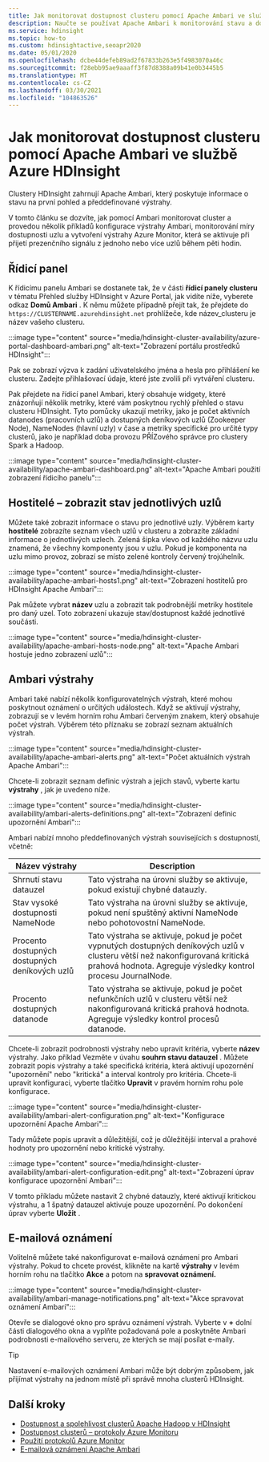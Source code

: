 ```yaml
---
title: Jak monitorovat dostupnost clusteru pomocí Apache Ambari ve službě Azure HDInsight
description: Naučte se používat Apache Ambari k monitorování stavu a dostupnosti clusteru.
ms.service: hdinsight
ms.topic: how-to
ms.custom: hdinsightactive,seoapr2020
ms.date: 05/01/2020
ms.openlocfilehash: dcbe44defeb89ad2f67833b263e5f4983070a46c
ms.sourcegitcommit: f28ebb95ae9aaaff3f87d8388a09b41e0b3445b5
ms.translationtype: MT
ms.contentlocale: cs-CZ
ms.lasthandoff: 03/30/2021
ms.locfileid: "104863526"
---
```

# <a name="how-to-monitor-cluster-availability-with-apache-ambari-in-azure-hdinsight"></a>Jak monitorovat dostupnost clusteru pomocí Apache Ambari ve službě Azure HDInsight

Clustery HDInsight zahrnují Apache Ambari, který poskytuje informace o stavu na první pohled a předdefinované výstrahy.

V tomto článku se dozvíte, jak pomocí Ambari monitorovat cluster a provedou několik příkladů konfigurace výstrahy Ambari, monitorování míry dostupnosti uzlu a vytvoření výstrahy Azure Monitor, která se aktivuje při přijetí prezenčního signálu z jednoho nebo více uzlů během pěti hodin.

## <a name="dashboard"></a>Řídicí panel

K řídicímu panelu Ambari se dostanete tak, že v části **řídicí panely clusteru** v tématu Přehled služby HDInsight v Azure Portal, jak vidíte níže, vyberete odkaz **Domů Ambari** . K němu můžete případně přejít tak, že přejdete do `https://CLUSTERNAME.azurehdinsight.net` prohlížeče, kde název_clusteru je název vašeho clusteru.

:::image type="content" source="media/hdinsight-cluster-availability/azure-portal-dashboard-ambari.png" alt-text="Zobrazení portálu prostředků HDInsight":::

Pak se zobrazí výzva k zadání uživatelského jména a hesla pro přihlášení ke clusteru. Zadejte přihlašovací údaje, které jste zvolili při vytváření clusteru.

Pak přejdete na řídicí panel Ambari, který obsahuje widgety, které znázorňují několik metriky, které vám poskytnou rychlý přehled o stavu clusteru HDInsight. Tyto pomůcky ukazují metriky, jako je počet aktivních datanodes (pracovních uzlů) a dostupných deníkových uzlů (Zookeeper Node), NameNodes (hlavní uzly) v čase a metriky specifické pro určité typy clusterů, jako je například doba provozu PŘÍZového správce pro clustery Spark a Hadoop.

:::image type="content" source="media/hdinsight-cluster-availability/apache-ambari-dashboard.png" alt-text="Apache Ambari použití zobrazení řídicího panelu":::

## <a name="hosts--view-individual-node-status"></a>Hostitelé – zobrazit stav jednotlivých uzlů

Můžete také zobrazit informace o stavu pro jednotlivé uzly. Výběrem karty **hostitelé** zobrazíte seznam všech uzlů v clusteru a zobrazíte základní informace o jednotlivých uzlech. Zelená šipka vlevo od každého názvu uzlu znamená, že všechny komponenty jsou v uzlu. Pokud je komponenta na uzlu mimo provoz, zobrazí se místo zelené kontroly červený trojúhelník.

:::image type="content" source="media/hdinsight-cluster-availability/apache-ambari-hosts1.png" alt-text="Zobrazení hostitelů pro HDInsight Apache Ambari":::

Pak můžete vybrat **název** uzlu a zobrazit tak podrobnější metriky hostitele pro daný uzel. Toto zobrazení ukazuje stav/dostupnost každé jednotlivé součásti.

:::image type="content" source="media/hdinsight-cluster-availability/apache-ambari-hosts-node.png" alt-text="Apache Ambari hostuje jedno zobrazení uzlů":::

## <a name="ambari-alerts"></a>Ambari výstrahy

Ambari také nabízí několik konfigurovatelných výstrah, které mohou poskytnout oznámení o určitých událostech. Když se aktivují výstrahy, zobrazují se v levém horním rohu Ambari červeným znakem, který obsahuje počet výstrah. Výběrem této příznaku se zobrazí seznam aktuálních výstrah.

:::image type="content" source="media/hdinsight-cluster-availability/apache-ambari-alerts.png" alt-text="Počet aktuálních výstrah Apache Ambari":::

Chcete-li zobrazit seznam definic výstrah a jejich stavů, vyberte kartu **výstrahy** , jak je uvedeno níže.

:::image type="content" source="media/hdinsight-cluster-availability/ambari-alerts-definitions.png" alt-text="Zobrazení definic upozornění Ambari":::

Ambari nabízí mnoho předdefinovaných výstrah souvisejících s dostupností, včetně:

| Název výstrahy                        | Description   |
|---|---|
| Shrnutí stavu datauzel           | Tato výstraha na úrovni služby se aktivuje, pokud existují chybné datauzly.|
| Stav vysoké dostupnosti NameNode | Tato výstraha na úrovni služby se aktivuje, pokud není spuštěný aktivní NameNode nebo pohotovostní NameNode.|
| Procento dostupných dostupných deníkových uzlů    | Tato výstraha se aktivuje, pokud je počet vypnutých dostupných deníkových uzlů v clusteru větší než nakonfigurovaná kritická prahová hodnota. Agreguje výsledky kontrol procesu JournalNode. |
| Procento dostupných datanode       | Tato výstraha se aktivuje, pokud je počet nefunkčních uzlů v clusteru větší než nakonfigurovaná kritická prahová hodnota. Agreguje výsledky kontrol procesů datanode.|


Chcete-li zobrazit podrobnosti výstrahy nebo upravit kritéria, vyberte **název** výstrahy. Jako příklad Vezměte v úvahu **souhrn stavu datauzel** . Můžete zobrazit popis výstrahy a také specifická kritéria, která aktivují upozornění "upozornění" nebo "kritická" a interval kontroly pro kritéria. Chcete-li upravit konfiguraci, vyberte tlačítko **Upravit** v pravém horním rohu pole konfigurace.

:::image type="content" source="media/hdinsight-cluster-availability/ambari-alert-configuration.png" alt-text="Konfigurace upozornění Apache Ambari":::

Tady můžete popis upravit a důležitější, což je důležitější interval a prahové hodnoty pro upozornění nebo kritické výstrahy.

:::image type="content" source="media/hdinsight-cluster-availability/ambari-alert-configuration-edit.png" alt-text="Zobrazení úprav konfigurace upozornění Ambari":::

V tomto příkladu můžete nastavit 2 chybné datauzly, které aktivují kritickou výstrahu, a 1 špatný datauzel aktivuje pouze upozornění. Po dokončení úprav vyberte **Uložit** .

## <a name="email-notifications"></a>E-mailová oznámení

Volitelně můžete také nakonfigurovat e-mailová oznámení pro Ambari výstrahy. Pokud to chcete provést, klikněte na kartě **výstrahy** v levém horním rohu na tlačítko **Akce** a potom na **spravovat oznámení.**

:::image type="content" source="media/hdinsight-cluster-availability/ambari-manage-notifications.png" alt-text="Akce spravovat oznámení Ambari":::

Otevře se dialogové okno pro správu oznámení výstrah. Vyberte v **+** dolní části dialogového okna a vyplňte požadovaná pole a poskytněte Ambari podrobnosti e-mailového serveru, ze kterých se mají posílat e-maily.

> [!TIP]
> Nastavení e-mailových oznámení Ambari může být dobrým způsobem, jak přijímat výstrahy na jednom místě při správě mnoha clusterů HDInsight.

## <a name="next-steps"></a>Další kroky

- [Dostupnost a spolehlivost clusterů Apache Hadoop v HDInsight](./hdinsight-business-continuity.md)
- [Dostupnost clusterů – protokoly Azure Monitoru](./cluster-availability-monitor-logs.md)
- [Použití protokolů Azure Monitor](hdinsight-hadoop-oms-log-analytics-tutorial.md)
- [E-mailová oznámení Apache Ambari](apache-ambari-email.md)
